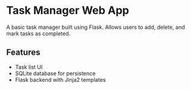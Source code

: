 # Task Manager Web App

A basic task manager built using Flask. Allows users to add, delete, and mark tasks as completed.

## Features
- Task list UI
- SQLite database for persistence
- Flask backend with Jinja2 templates
